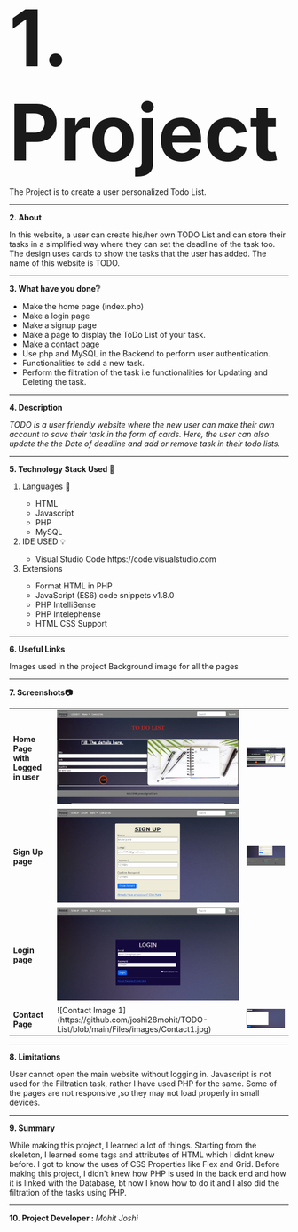<html>
<head>
</head>
<body>
<b style="font-size:10em;">1. Project</b>

The Project is to create a user personalized Todo List.
<hr>
<b>2. About</b>

In this website, a user can create his/her own TODO List and can store their tasks in a simplified way where they can set the deadline of the task too. The design uses cards to show the tasks that the user has added. The name of this website is TODO.
<hr>
<b>3. What have you done❔</b>
<ul>
<li>Make the home page (index.php)</li>
<li>Make a login page</li>
<li>Make a signup page</li>
<li>Make a page to display the ToDo List of your task.</li>
<li>Make a contact page</li>
<li>Use php and MySQL in the Backend to perform user authentication.</li>
<li>Functionalities to add a new task.</li>
<li>Perform the filtration of the task i.e functionalities for Updating and Deleting the task.</li>
</ul>
<hr>
<b>4. Description</b>

<em>TODO is a user friendly website where the new user can make their own account to save their task in the form of cards. Here, the user can also update the the Date of deadline and add or remove task in their todo lists.</em>
<hr>
<b>5. Technology Stack Used 📒</b>
<ol>
<li>Languages 📖</li>
<ul>
<li>HTML</li>
<li>Javascript</li>
<li>PHP</li>
<li>MySQL</li>
</ul>

<li>IDE USED 💡</li>
<ul>
<li>Visual Studio Code
 https://code.visualstudio.com </li>
</ul>
<li>Extensions</li>
<ul>
<li>Format HTML in PHP </li>
<li>JavaScript (ES6) code snippets v1.8.0 </li>
<li>PHP IntelliSense</li>
<li>PHP Intelephense </li>
<li>HTML CSS Support</li>
</ul>
</ol>
<hr>
<b>6. Useful Links</b>

Images used in the project Background image for all the pages
<hr>
<b>7. Screenshots📷</b>
<table>
<tr>
<td><b>Home Page with Logged in user</b></td>
<td><img src="https://github.com/joshi28mohit/TODO-List/blob/main/Files/images/Index1.jpg"></td>
<td><img src="https://github.com/joshi28mohit/TODO-List/blob/main/Files/images/Index2.jpg"></td>
</tr>
<tr>
<td><b>Sign Up page</b></td>
<td><img src="https://github.com/joshi28mohit/TODO-List/blob/main/Files/images/Signup1.jpg"></td>
<td><img src="https://github.com/joshi28mohit/TODO-List/blob/main/Files/images/Signup2.jpg"></td>
</tr>
<tr>
<td><b>Login page</b></td>
<td><img src="https://github.com/joshi28mohit/TODO-List/blob/main/Files/images/Login.jpg"></td>
<td></td>
</tr>
<tr>
<td><b>Contact Page</b></td>
<td>![Contact Image 1](https://github.com/joshi28mohit/TODO-List/blob/main/Files/images/Contact1.jpg)</td>
<td><img src="https://github.com/joshi28mohit/TODO-List/blob/main/Files/images/Contact2.jpg"></td>
</tr>
</table>

<hr>
<b>8. Limitations</b> 

User cannot open the main website without logging in.
Javascript is not used for the Filtration task, rather I have used PHP for the same.
Some of the pages are not responsive ,so they may not load properly in small devices.
<hr>
<b>9. Summary</b>

While making this project, I learned a lot of things. Starting from the skeleton, I learned some tags and attributes of HTML which I didnt knew before. I got to know the uses of CSS Properties like Flex and Grid. Before making this project, I didn't knew how PHP is used in the back end and how it is linked with the Database, bt now I know how to do it and I also did the filtration of the tasks using PHP.
<hr>
<b>10. Project Developer : </b>
</li>
<em>Mohit Joshi</em>
</body>
</html>
